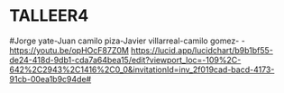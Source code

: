 #  TALLEER4
#Jorge yate-Juan camilo piza-Javier villarreal-camilo gomez- -
https://youtu.be/opHOcF87Z0M
https://lucid.app/lucidchart/b9b1bf55-de24-418d-9db1-cda7a64bea15/edit?viewport_loc=-109%2C-642%2C2943%2C1416%2C0_0&invitationId=inv_2f019cad-bacd-4173-91cb-00ea1b9c94de#
